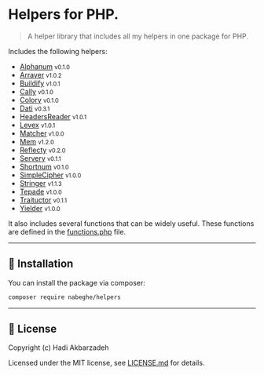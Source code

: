 # Helpers for PHP.

> A helper library that includes all my helpers in one package for PHP.

Includes the following helpers:
- [Alphanum](https://github.com/nabeghe/alphanum-php) <small>v0.1.0</small>
- [Arrayer](https://github.com/nabeghe/arrayer-php) <small>v1.0.2</small>
- [Buildify](https://github.com/nabeghe/buildify-php) <small>v1.0.1</small>
- [Cally](https://github.com/nabeghe/cally-php) <small>v0.1.0</small>
- [Colory](https://github.com/nabeghe/colory-php) <small>v0.1.0</small>
- [Dati](https://github.com/nabeghe/dati-php) <small>v0.3.1</small>
- [HeadersReader](https://github.com/nabeghe/headers-reader-php) <small>v1.0.1</small>
- [Levex](https://github.com/nabeghe/levex-php) <small>v1.0.1</small>
- [Matcher](https://github.com/nabeghe/matcher-php)<small> v1.0.0</small>
- [Mem](https://github.com/nabeghe/mem-php) <small>v1.2.0</small>
- [Reflecty](https://github.com/nabeghe/reflecty-php) <small>v0.2.0</small>
- [Servery](https://github.com/nabeghe/servery-php) <small>v0.1.1</small>
- [Shortnum](https://github.com/nabeghe/shortnum-php) <small>v0.1.0</small>
- [SimpleCipher](https://github.com/nabeghe/simple-cipher-php) <small>v1.0.0</small>
- [Stringer](https://github.com/nabeghe/stringer-php) <small>v1.1.3</small>
- [Tepade](https://github.com/nabeghe/tepade-php) <small>v1.0.0</small>
- [Traituctor](https://github.com/nabeghe/traituctor) <small>v0.1.1</small>
- [Yielder](https://github.com/nabeghe/yielder-php) <small>v1.0.0</small>

It also includes several functions that can be widely useful.
These functions are defined in the [functions.php](src/functions.php) file.

<hr>

## 🚀 Installation

You can install the package via composer:

```bash
composer require nabeghe/helpers
```

<hr>

## 📖 License

Copyright (c) Hadi Akbarzadeh

Licensed under the MIT license, see [LICENSE.md](LICENSE.md) for details.
